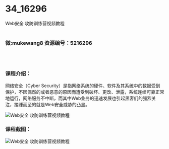 # 34_16296
Web安全 攻防训练营视频教程
<br/></br>
<h3>微:mukewang8 资源编号：5216296</h3>
<br/></br>
<h3>课程介绍：</h3>
<p>网络安全（Cyber Security）是指网络系统的硬件、软件及其系统中的数据受到保护，不因偶然的或者恶意的原因而遭受到破坏、更改、泄露，系统连续可靠正常地运行，网络服务不中断，而其中Web业务的迅速发展也引起黑客们的强烈关注，接踵而至的就是<a title="查看与 Web安全 相关的文章" target="_blank">Web安全</a>威胁的凸显。</p>
<p><img src="https://www.ko996.com/wp-content/uploads/img/2020/11/1-75-300x216.png" alt="Web安全 攻防训练营视频教程"></p>
<div class="info-desc">
<h3>课程截图：</h3>
<p><img src="https://www.ko996.com/wp-content/uploads/img/2020/11/2-74.png" alt="Web安全 攻防训练营视频教程"></p>


			
</div>
